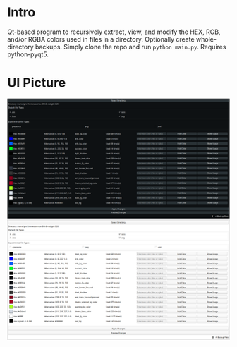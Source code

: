 # Intro

Qt-based program to recursively extract, view, and modify the HEX, RGB, and/or RGBA colors used in files in a directory. Optionally create whole-directory backups. Simply clone the repo and run `python main.py`. Requires python-pyqt5. 

# UI Picture

![image](resources/Dark.png)
![image](resources/Light.png)

